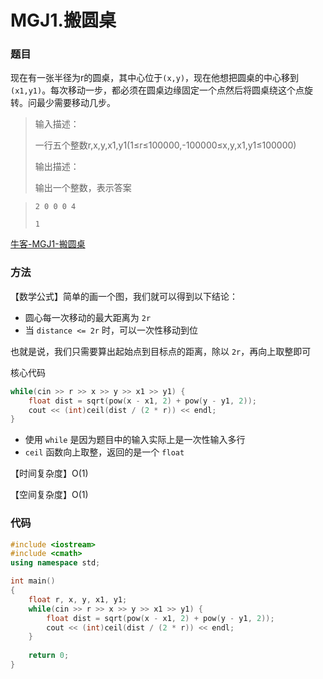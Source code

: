 # MGJ1.搬圆桌

### 题目

现在有一张半径为r的圆桌，其中心位于```(x,y)```，现在他想把圆桌的中心移到```(x1,y1)```。每次移动一步，都必须在圆桌边缘固定一个点然后将圆桌绕这个点旋转。问最少需要移动几步。

> 输入描述：
>
> 一行五个整数r,x,y,x1,y1(1≤r≤100000,-100000≤x,y,x1,y1≤100000)
>
> 输出描述：
>
> 输出一个整数，表示答案

> ```
> 2 0 0 0 4
> ```
>
> ```
> 1
> ```

[牛客-MGJ1-搬圆桌](https://www.nowcoder.com/practice/81bb01ef2bb144808a8277e9164a0886?tpId=182&tags=&title=&difficulty=0&judgeStatus=0&rp=1&sourceUrl=%2Fexam%2Foj%3Fpage%3D1%26tab%3D%25E5%2590%258D%25E4%25BC%2581%25E7%259C%259F%25E9%25A2%2598%26topicId%3D182)

### 方法

【数学公式】简单的画一个图，我们就可以得到以下结论：

- 圆心每一次移动的最大距离为 ```2r```
- 当 ```distance <= 2r``` 时，可以一次性移动到位

也就是说，我们只需要算出起始点到目标点的距离，除以 ```2r```，再向上取整即可

核心代码

```cpp
while(cin >> r >> x >> y >> x1 >> y1) {
    float dist = sqrt(pow(x - x1, 2) + pow(y - y1, 2));
    cout << (int)ceil(dist / (2 * r)) << endl;
}
```

- 使用 ```while``` 是因为题目中的输入实际上是一次性输入多行
- ```ceil``` 函数向上取整，返回的是一个 ```float```

【时间复杂度】O(1)

【空间复杂度】O(1)

### 代码

```cpp
#include <iostream>
#include <cmath>
using namespace std;

int main()
{
    float r, x, y, x1, y1;
    while(cin >> r >> x >> y >> x1 >> y1) {
        float dist = sqrt(pow(x - x1, 2) + pow(y - y1, 2));
        cout << (int)ceil(dist / (2 * r)) << endl;
    }
    
    return 0;
}
```

